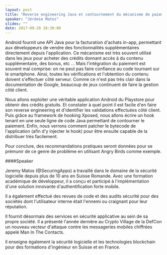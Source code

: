 ```yaml
---
layout: post
title: "Reverse engineering Java et contournement du mécanisme de paiement inapp Android"
speaker: "Jérémie Matos"
slides: ""
date: 2017-09-28 18:30:00
---
```

Android fournit une API Java pour la facturation d'achats in-app, permettant aux développeurs de vendre des fonctionnalités supplémentaires directement depuis l'application. Ce mécanisme est très souvent utilisé dans les jeux pour acheter des crédits donnant accès à du contenu supplémentaire, des bonus, etc ... Mais l'intégration du paiement est souvent mal comprise: on ne peut pas faire confiance au code tournant sur le smartphone. Ainsi, toutes les vérifications et l'obtention du contenu doivent s'effectuer côté serveur. Comme ce n'est pas très clair dans la documentation de Google, beaucoup de jeux continuent de faire la gestion côté client.

Nous allons exploiter une véritable application Android du Playstore pour obtenir des crédits gratuits. Et constater à quel point il est facile d'en faire son reverse engineering et d'identifier les validations effectuées côté client. Puis grâce au framework de hooking Xposed, nous allons écrire un hook tenant en une seule ligne de code Java permettant de contourner le paiement. Enfin, nous verrons comment patcher le bytecode de l'application (afin d'y injecter le hook) pour être ensuite capable de la distribuer très facilement.

Pour conclure, des recommandations pratiques seront données pour se prémunir de ce genre de problème en utilisant Angry Birds comme exemple.

####Speaker

Jeremy Matos (@SecuringApps) a travaillé dans le domaine de la sécurité logicielle depuis plus de 10 ans en Suisse Romande. Avec une formation académique de développeur, il a conçu et participé à l'implémentation d'une solution innovante d'authentification forte mobile.

Il a également effectué des revues de code et des audits sécurité pour des sociétés dont l'utilisateur interne était l'ennemi ou craignant pour leur réputation.

Il fournit désormais des services en sécurité applicative au sein de sa propre société. Il a présenté l'année dernière au Crypto Village de la DefCon un nouveau vecteur d'attaque contre les messageries mobiles chiffrées appelé Man In The Contacts.

Il enseigne également la sécurité logicielle et les technologies blockchain pour des formations d'ingénieur en Suisse et en France.

